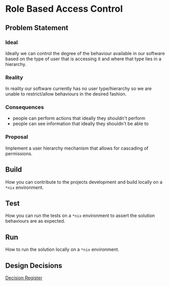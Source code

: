 # Role Based Access Control

## Problem Statement

### Ideal

Ideally we can control the degree of the behaviour available in our software based on the type of user that is accessing it and where that type lies in a hierarchy.

### Reality

In reality our software currently has no user type/hierarchy so we are unable to restrict/allow behaviours in the desired fashion.

### Consequences

* people can perform actions that ideally they shouldn't perform
* people can see information that ideally they shouldn't be able to

### Proposal

Implement a user hierarchy mechanism that allows for cascading of permissions.

## Build

How you can contribute to the projects development and build locally on a `*nix` environment.

## Test

How you can run the tests on a `*nix` environment to assert the solution behaviours are as expected.

## Run

How to run the solution locally on a `*nix` environment.

## Design Decisions

[Decision Register](documentation/decisions)

